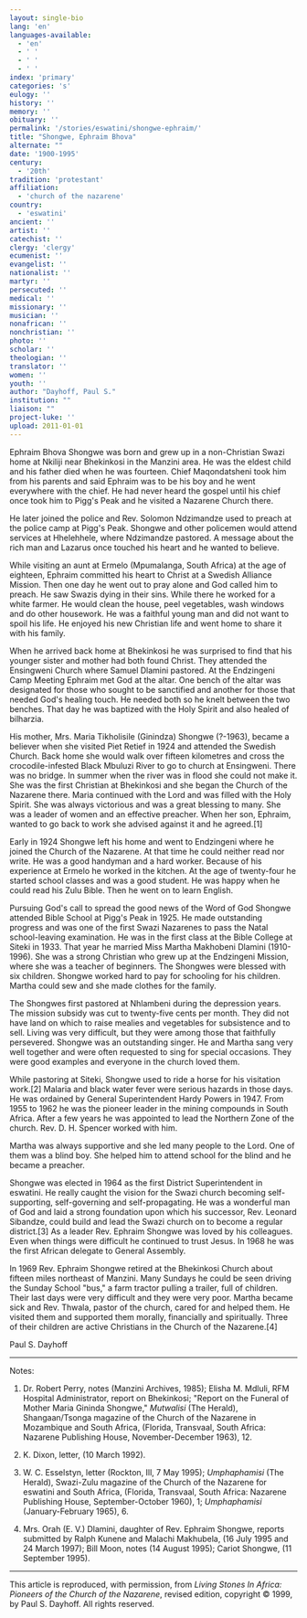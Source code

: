 ```yaml
---
layout: single-bio
lang: 'en'
languages-available:
  - 'en'
  - ' '
  - ' '
  - ' '
index: 'primary'
categories: 's'
eulogy: ''
history: ''
memory: ''
obituary: ''
permalink: '/stories/eswatini/shongwe-ephraim/'
title: "Shongwe, Ephraim Bhova"
alternate: ""
date: '1900-1995'
century:
  - '20th'
tradition: 'protestant'
affiliation:
  - 'church of the nazarene'
country:
  - 'eswatini'
ancient: ''
artist: ''
catechist: ''
clergy: 'clergy'
ecumenist: ''
evangelist: ''
nationalist: ''
martyr: ''
persecuted: ''
medical: ''
missionary: ''
musician: ''
nonafrican: ''
nonchristian: ''
photo: ''
scholar: ''
theologian: ''
translator: ''
women: ''
youth: ''
author: "Dayhoff, Paul S."
institution: ""
liaison: ""
project-luke: ''
upload: 2011-01-01
---
```




Ephraim Bhova Shongwe was born and grew up in a non-Christian Swazi home at Nkiliji near Bhekinkosi in the Manzini area. He was the eldest child and his father died when he was fourteen. Chief Maqondatsheni took him from his parents and said Ephraim was to be his boy and he went everywhere with the chief. He had never heard the gospel until his chief once took him to Pigg's Peak and he visited a Nazarene Church there.

He later joined the police and Rev. Solomon Ndzimandze used to preach at the police camp at Pigg's Peak. Shongwe and other policemen would attend services at Hhelehhele, where Ndzimandze pastored. A message about the rich man and Lazarus once touched his heart and he wanted to believe.

While visiting an aunt at Ermelo (Mpumalanga, South Africa) at the age of eighteen, Ephraim committed his heart to Christ at a Swedish Alliance Mission.  Then one day he went out to pray alone and God called him to preach. He saw Swazis dying in their sins. While there he worked for a white farmer. He would clean the house, peel vegetables, wash windows and do other housework. He was a faithful young man and did not want to spoil his life. He enjoyed his new Christian life and went home to share it with his family.

When he arrived back home at Bhekinkosi he was surprised to find that his younger sister and mother had both found Christ. They attended the Ensingweni Church where Samuel Dlamini pastored. At the Endzingeni Camp Meeting Ephraim met God at the altar. One bench of the altar was designated for those who sought to be sanctified and another for those that needed God's healing touch. He needed both so he knelt between the two benches. That day he was baptized with the Holy Spirit and also healed of bilharzia.

His mother, Mrs. Maria Tikholisile (Ginindza) Shongwe (?-1963), became a believer when she visited Piet Retief in 1924 and attended the Swedish Church. Back home she would walk over fifteen kilometres and cross the crocodile-infested Black Mbuluzi River to go to church at Ensingweni. There was no bridge. In summer when the river was in flood she could not make it. She was the first Christian at Bhekinkosi and she began the Church of the Nazarene there. Maria continued with the Lord and was filled with the Holy Spirit. She was always victorious and was a great blessing to many. She was a leader of women and an effective preacher. When her son, Ephraim, wanted to go back to work she advised against it and he agreed.[1]

Early in 1924 Shongwe left his home and went to Endzingeni where he joined the Church of the Nazarene. At that time he could neither read nor write. He was a good handyman and a hard worker. Because of his experience at Ermelo he worked in the kitchen. At the age of twenty-four he started school classes and was a good student. He was happy when he could read his Zulu Bible. Then he went on to learn English.

Pursuing God's call to spread the good news of the Word of God Shongwe attended Bible School at Pigg's Peak in 1925. He made outstanding progress and was one of the first Swazi Nazarenes to pass the Natal school-leaving examination. He was in the first class at the Bible College at Siteki in 1933. That year he married Miss Martha Makhobeni Dlamini (1910-1996). She was a strong Christian who grew up at the Endzingeni Mission, where she was a teacher of beginners. The Shongwes were blessed with six children. Shongwe worked hard to pay for schooling for his children. Martha could sew and she made clothes for the family.

The Shongwes first pastored at Nhlambeni during the depression years.  The mission subsidy was cut to twenty-five cents per month. They did not have land on which to raise mealies and vegetables for subsistence and to sell. Living was very difficult, but they were among those that faithfully persevered. Shongwe was an outstanding singer. He and Martha sang very well together and were often requested to sing for special occasions. They were good examples and everyone in the church loved them.

While pastoring at Siteki, Shongwe used to ride a horse for his visitation work.[2]  Malaria and black water fever were serious hazards in those days. He was ordained by General Superintendent Hardy Powers in 1947. From 1955 to 1962 he was the pioneer leader in the mining compounds in South Africa. After a few years he was appointed to lead the Northern Zone of the church. Rev. D. H. Spencer worked with him.

Martha was always supportive and she led many people to the Lord. One of them was a blind boy. She helped him to attend school for the blind and he became a preacher.

Shongwe was elected in 1964 as the first District Superintendent in eswatini. He really caught the vision for the Swazi church becoming self-supporting, self-governing and self-propagating. He was a wonderful man of God and laid a strong foundation upon which his successor, Rev. Leonard Sibandze, could build and lead the Swazi church on to become a regular district.[3]  As a leader Rev. Ephraim Shongwe was loved by his colleagues. Even when things were difficult he continued to trust Jesus. In 1968 he was the first African delegate to General Assembly.

In 1969 Rev. Ephraim Shongwe retired at the Bhekinkosi Church about fifteen miles northeast of Manzini. Many Sundays he could be seen driving the Sunday School "bus," a farm tractor pulling a trailer, full of children. Their last days were very difficult and they were very poor. Martha became sick and Rev. Thwala, pastor of the church, cared for and helped them. He visited them and supported them morally, financially and spiritually. Three of their children are active Christians in the Church of the Nazarene.[4]

Paul S. Dayhoff

---

Notes:

1. Dr. Robert Perry, notes (Manzini Archives, 1985); Elisha M. Mdluli, RFM Hospital Administrator, report on Bhekinkosi; "Report on the Funeral of Mother Maria Gininda Shongwe," *Mutwalisi* (The Herald), Shangaan/Tsonga magazine of the Church of the Nazarene in Mozambique and South Africa, (Florida, Transvaal, South Africa: Nazarene Publishing House, November-December 1963), 12.

2. K. Dixon, letter, (10 March 1992).

3. W. C. Esselstyn, letter (Rockton, Ill, 7 May 1995); *Umphaphamisi* (The Herald), Swazi-Zulu magazine of the Church of the Nazarene for eswatini and South Africa, (Florida, Transvaal, South Africa: Nazarene Publishing House, September-October 1960), 1; *Umphaphamisi* (January-February 1965), 6.

4. Mrs. Orah (E. V.) Dlamini, daughter of Rev. Ephraim Shongwe, reports submitted by Ralph Kunene and Malachi Makhubela, (16 July 1995 and 24 March 1997); Bill Moon, notes (14 August 1995); Cariot Shongwe, (11 September 1995).

---

This article is reproduced, with permission, from *Living Stones In Africa: Pioneers of the Church of the Nazarene*, revised edition, copyright &copy; 1999, by Paul S. Dayhoff.  All rights reserved.
